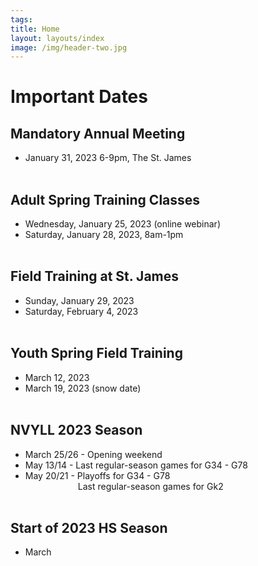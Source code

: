```yaml
---
tags:  
title: Home
layout: layouts/index
image: /img/header-two.jpg
---
```


# Important Dates

## Mandatory Annual Meeting
- January 31, 2023 6-9pm, The St. James
<br><br>

## Adult Spring Training Classes
- Wednesday, January 25, 2023  (online webinar)
- Saturday, January 28, 2023, 8am-1pm
<br><BR>

## Field Training at St. James
- Sunday, January 29, 2023
- Saturday, February 4, 2023
<br><BR>

## Youth Spring Field Training
- March 12, 2023
- March 19, 2023 (snow date)
<br><BR>

## NVYLL 2023 Season
- March 25/26 - Opening weekend
- May 13/14 - Last regular-season games for G34 - G78
- May 20/21 - Playoffs for G34 - G78 <br>
  <span style="padding-left:6em">   Last regular-season games for Gk2 </span>
<br><BR>

## Start of 2023 HS Season
- March 
 


